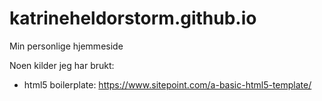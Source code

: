 # katrineheldorstorm.github.io
Min personlige hjemmeside

Noen kilder jeg har brukt:
- html5 boilerplate: https://www.sitepoint.com/a-basic-html5-template/